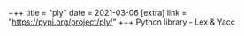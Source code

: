 +++
title = "ply"
date = 2021-03-06
[extra]
link = "https://pypi.org/project/ply/"
+++
Python library - Lex & Yacc

